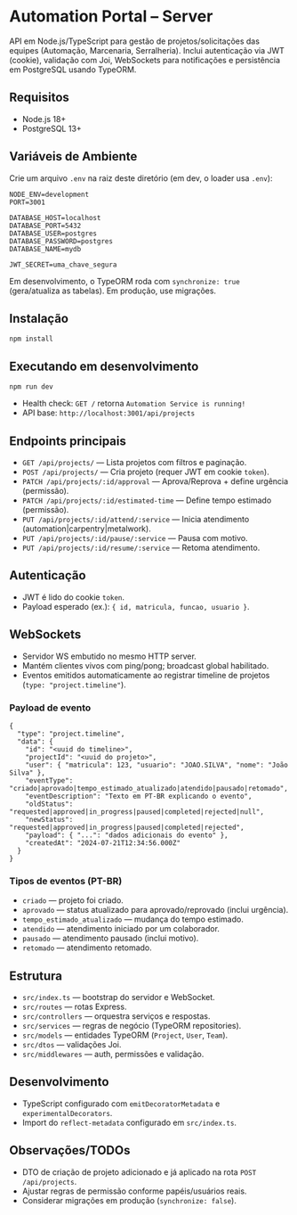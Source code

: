# Automation Portal – Server

API em Node.js/TypeScript para gestão de projetos/solicitações das equipes (Automação, Marcenaria, Serralheria). Inclui autenticação via JWT (cookie), validação com Joi, WebSockets para notificações e persistência em PostgreSQL usando TypeORM.

## Requisitos
- Node.js 18+
- PostgreSQL 13+

## Variáveis de Ambiente
Crie um arquivo `.env` na raiz deste diretório (em dev, o loader usa `.env`):

```
NODE_ENV=development
PORT=3001

DATABASE_HOST=localhost
DATABASE_PORT=5432
DATABASE_USER=postgres
DATABASE_PASSWORD=postgres
DATABASE_NAME=mydb

JWT_SECRET=uma_chave_segura
```

Em desenvolvimento, o TypeORM roda com `synchronize: true` (gera/atualiza as tabelas). Em produção, use migrações.

## Instalação
```
npm install
```

## Executando em desenvolvimento
```
npm run dev
```
- Health check: `GET /` retorna `Automation Service is running!`
- API base: `http://localhost:3001/api/projects`

## Endpoints principais
- `GET /api/projects/` — Lista projetos com filtros e paginação.
- `POST /api/projects/` — Cria projeto (requer JWT em cookie `token`).
- `PATCH /api/projects/:id/approval` — Aprova/Reprova + define urgência (permissão).
- `PATCH /api/projects/:id/estimated-time` — Define tempo estimado (permissão).
- `PUT /api/projects/:id/attend/:service` — Inicia atendimento (automation|carpentry|metalwork).
- `PUT /api/projects/:id/pause/:service` — Pausa com motivo.
- `PUT /api/projects/:id/resume/:service` — Retoma atendimento.

## Autenticação
- JWT é lido do cookie `token`.
- Payload esperado (ex.): `{ id, matricula, funcao, usuario }`.

## WebSockets
- Servidor WS embutido no mesmo HTTP server.
- Mantém clientes vivos com ping/pong; broadcast global habilitado.
- Eventos emitidos automaticamente ao registrar timeline de projetos (`type: "project.timeline"`).

### Payload de evento
```
{
  "type": "project.timeline",
  "data": {
    "id": "<uuid do timeline>",
    "projectId": "<uuid do projeto>",
    "user": { "matricula": 123, "usuario": "JOAO.SILVA", "nome": "João Silva" },
    "eventType": "criado|aprovado|tempo_estimado_atualizado|atendido|pausado|retomado",
    "eventDescription": "Texto em PT-BR explicando o evento",
    "oldStatus": "requested|approved|in_progress|paused|completed|rejected|null",
    "newStatus": "requested|approved|in_progress|paused|completed|rejected",
    "payload": { "...": "dados adicionais do evento" },
    "createdAt": "2024-07-21T12:34:56.000Z"
  }
}
```

### Tipos de eventos (PT-BR)
- `criado` — projeto foi criado.
- `aprovado` — status atualizado para aprovado/reprovado (inclui urgência).
- `tempo_estimado_atualizado` — mudança do tempo estimado.
- `atendido` — atendimento iniciado por um colaborador.
- `pausado` — atendimento pausado (inclui motivo).
- `retomado` — atendimento retomado.

## Estrutura
- `src/index.ts` — bootstrap do servidor e WebSocket.
- `src/routes` — rotas Express.
- `src/controllers` — orquestra serviços e respostas.
- `src/services` — regras de negócio (TypeORM repositories).
- `src/models` — entidades TypeORM (`Project`, `User`, `Team`).
- `src/dtos` — validações Joi.
- `src/middlewares` — auth, permissões e validação.

## Desenvolvimento
- TypeScript configurado com `emitDecoratorMetadata` e `experimentalDecorators`.
- Import do `reflect-metadata` configurado em `src/index.ts`.

## Observações/TODOs
- DTO de criação de projeto adicionado e já aplicado na rota `POST /api/projects`.
- Ajustar regras de permissão conforme papéis/usuários reais.
- Considerar migrações em produção (`synchronize: false`).
